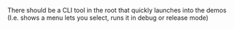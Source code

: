 There should be a CLI tool in the root that quickly launches into the demos (I.e. shows a menu lets you select, runs it in debug or release mode)
